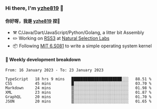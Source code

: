 ### Hi there, I'm [yzhe819](https://github.com/yzhe819) 👋

#### 你好呀，我是 [yzhe819](https://github.com/yzhe819) 捏👋

- :hammer_and_pick: C/Java/Dart/JavaScript/Python/Golang, a litter bit Assembly
- :pencil2: Working on [RSS3](https://github.com/NaturalSelectionLabs/RSS3) at [Natural Selection Labs](https://github.com/NaturalSelectionLabs)
- 📦 Following [MIT 6.S081](https://pdos.csail.mit.edu/6.S081/2020/) to write a simple operating system kernel



#### 📝 Weekly development breakdown

<!--START_SECTION:waka-->

```text
From: 16 January 2023 - To: 23 January 2023

TypeScript   18 hrs 9 mins   ██████████████████████░░░   88.51 %
CSS          45 mins         █░░░░░░░░░░░░░░░░░░░░░░░░   03.70 %
Markdown     24 mins         ▒░░░░░░░░░░░░░░░░░░░░░░░░   01.98 %
XML          23 mins         ▒░░░░░░░░░░░░░░░░░░░░░░░░   01.87 %
GraphQL      20 mins         ▒░░░░░░░░░░░░░░░░░░░░░░░░   01.70 %
JSON         20 mins         ▒░░░░░░░░░░░░░░░░░░░░░░░░   01.65 %
```

<!--END_SECTION:waka-->



